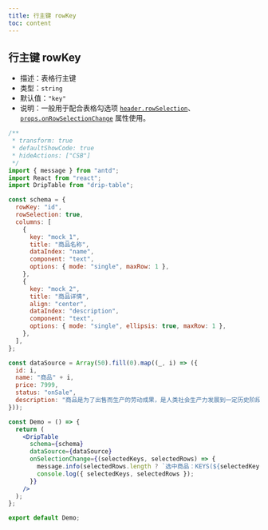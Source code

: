 ```yaml
---
title: 行主键 rowKey
toc: content
---
```


## 行主键 rowKey

- 描述：表格行主键
- 类型：`string`
- 默认值：`"key"`
- 说明：一般用于配合表格勾选项 [`header.rowSelection`](/drip-table/header/row-selection)、[`props.onRowSelectionChange`](/drip-table/props.onRowSelectionChange) 属性使用。

```jsx
/**
 * transform: true
 * defaultShowCode: true
 * hideActions: ["CSB"]
 */
import { message } from "antd";
import React from "react";
import DripTable from "drip-table";

const schema = {
  rowKey: "id",
  rowSelection: true,
  columns: [
    {
      key: "mock_1",
      title: "商品名称",
      dataIndex: "name",
      component: "text",
      options: { mode: "single", maxRow: 1 },
    },
    {
      key: "mock_2",
      title: "商品详情",
      align: "center",
      dataIndex: "description",
      component: "text",
      options: { mode: "single", ellipsis: true, maxRow: 1 },
    },
  ],
};

const dataSource = Array(50).fill(0).map((_, i) => ({
  id: i,
  name: "商品" + i,
  price: 7999,
  status: "onSale",
  description: "商品是为了出售而生产的劳动成果，是人类社会生产力发展到一定历史阶段的产物，是用于交换的劳动产品。",
}));

const Demo = () => {
  return (
    <DripTable
      schema={schema}
      dataSource={dataSource}
      onSelectionChange={(selectedKeys, selectedRows) => {
        message.info(selectedRows.length ? `选中商品：KEYS(${selectedKeys.join(', ')})。` : '未选中商品。');
        console.log({ selectedKeys, selectedRows });
      }}
    />
  );
};

export default Demo;
```
